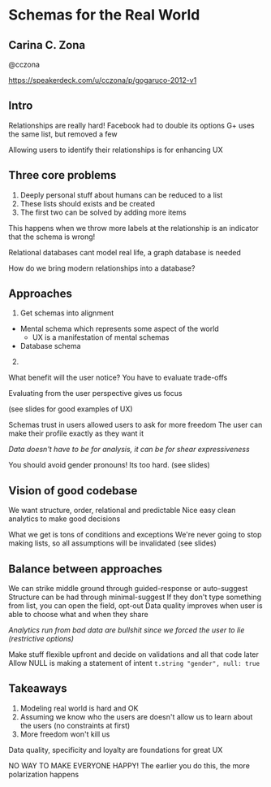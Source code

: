 # Schemas for the Real World
## Carina C. Zona
@cczona

https://speakerdeck.com/u/cczona/p/gogaruco-2012-v1

## Intro
Relationships are really hard!
Facebook had to double its options
G+ uses the same list, but removed a few

Allowing users to identify their relationships is for enhancing UX

## Three core problems

1. Deeply personal stuff about humans can be reduced to a list
2. These lists should exists and be created
3. The first two can be solved by adding more items

This happens when we throw more labels at the relationship is an indicator that the schema is wrong!

Relational databases cant model real life, a graph database is needed

How do we bring modern relationships into a database?

## Approaches

1. Get schemas into alignment
  * Mental schema which represents some aspect of the world
    * UX is a manifestation of mental schemas
  * Database schema
2. 

What benefit will the user notice?
You have to evaluate trade-offs

Evaluating from the user perspective gives us focus

(see slides for good examples of UX)

Schemas trust in users allowed users to ask for more freedom
The user can make their profile exactly as they want it

*Data doesn't have to be for analysis, it can be for shear expressiveness*

You should avoid gender pronouns! Its too hard. (see slides)

## Vision of good codebase
We want structure, order, relational and predictable
Nice easy clean analytics to make good decisions

What we get is tons of conditions and exceptions
We're never going to stop making lists, so all assumptions will be invalidated
(see slides)

## Balance between approaches
We can strike middle ground through guided-response or auto-suggest
Structure can be had through minimal-suggest 
  If they don't type something from list, you can open the field, opt-out
  Data quality improves when user is able to choose what and when they share

*Analytics run from bad data are bullshit since we forced the user to lie (restrictive options)*

Make stuff flexible upfront and decide on validations and all that code later
Allow NULL is making a statement of intent
`t.string "gender", null: true`

## Takeaways
1. Modeling real world is hard and OK
2. Assuming we know who the users are doesn't allow us to learn about the users (no constraints at first)
3. More freedom won't kill us
  
Data quality, specificity and loyalty are foundations for great UX


NO WAY TO MAKE EVERYONE HAPPY!
The earlier you do this, the more polarization happens















